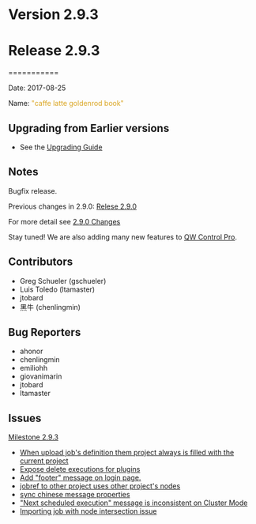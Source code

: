 # Version 2.9.3



# Release 2.9.3
===========

Date: 2017-08-25

Name: <span style="color: Goldenrod"><span class="glyphicon glyphicon-book"></span> "caffe latte goldenrod book"</span>

## Upgrading from Earlier versions

* See the [Upgrading Guide](/upgrading/upgrading.md)

## Notes

Bugfix release.

Previous changes in 2.9.0: [Relese 2.9.0](https://github.com/qwcontrol/qwcontrol/blob/v2.9.0/RELEASE.md)

For more detail see [2.9.0 Changes](https://github.com/qwcontrol/qwcontrol/issues/2577)

Stay tuned! We are also adding many new features to [QW Control Pro](http://qwcontrol.com).

## Contributors

* Greg Schueler (gschueler)
* Luis Toledo (ltamaster)
* jtobard
* 黑牛 (chenlingmin)

## Bug Reporters

* ahonor
* chenlingmin
* emiliohh
* giovanimarin
* jtobard
* ltamaster

## Issues

[Milestone 2.9.3](https://github.com/qwcontrol/qwcontrol/milestone/61)

* [When upload job's definition them project always is filled with the current project](https://github.com/qwcontrol/qwcontrol/issues/2715)
* [Expose delete executions for plugins](https://github.com/qwcontrol/qwcontrol/pull/2709)
* [Add "footer" message on login page.](https://github.com/qwcontrol/qwcontrol/pull/2692)
* [jobref to other project uses other project's nodes](https://github.com/qwcontrol/qwcontrol/issues/2685)
* [sync chinese message properties](https://github.com/qwcontrol/qwcontrol/pull/2678)
* ["Next scheduled execution" message is inconsistent on Cluster Mode](https://github.com/qwcontrol/qwcontrol/issues/2677)
* [Importing job with node intersection issue ](https://github.com/qwcontrol/qwcontrol/issues/2625)
